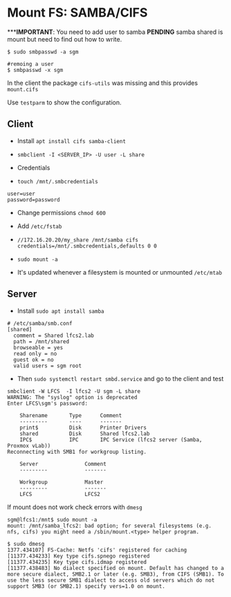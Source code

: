# Mount FS: SAMBA/CIFS

*****IMPORTANT**: You need to add user to samba
**PENDING** samba shared is mount but need to find out how to write. 

```
$ sudo smbpasswd -a sgm 

#remoing a user
$ smbpasswd -x sgm
```

In the client the package `cifs-utils` was missing and this provides `mount.cifs`

Use `testparm` to show the configuration.


## Client
- Install `apt install cifs samba-client`
- `smbclient -I <SERVER_IP> -U user -L share`
- Credentials

- `touch /mnt/.smbcredentials`

```
user=user
password=password
```

- Change permissions `chmod 600`
- Add `/etc/fstab`
- `//172.16.20.20/my_share /mnt/samba cifs   credentials=/mnt/.smbcredentials,defaults 0 0`
- `sudo mount -a`

- It's updated whenever a filesystem is mounted or unmounted `/etc/mtab`

## Server

- Install `sudo apt install samba`

```
# /etc/samba/smb.conf
[shared]
  comment = Shared lfcs2.lab
  path = /mnt/shared
  browseable = yes
  read only = no
  guest ok = no
  valid users = sgm root
```

- Then `sudo systemctl restart smbd.service` and go to the client and test

```
smbclient -W LFCS  -I lfcs2 -U sgm -L share
WARNING: The "syslog" option is deprecated
Enter LFCS\sgm's password: 

	Sharename       Type      Comment
	---------       ----      -------
	print$          Disk      Printer Drivers
	shared          Disk      Shared lfcs2.lab
	IPC$            IPC       IPC Service (lfcs2 server (Samba, Proxmox vLab))
Reconnecting with SMB1 for workgroup listing.

	Server               Comment
	---------            -------

	Workgroup            Master
	---------            -------
	LFCS                 LFCS2
```

If mount does not work check errors with `dmesg`

```
sgm@lfcs1:/mnt$ sudo mount -a
mount: /mnt/samba_lfcs2: bad option; for several filesystems (e.g. nfs, cifs) you might need a /sbin/mount.<type> helper program.

$ sudo dmesg
1377.434107] FS-Cache: Netfs 'cifs' registered for caching
[11377.434233] Key type cifs.spnego registered
[11377.434235] Key type cifs.idmap registered
[11377.438483] No dialect specified on mount. Default has changed to a more secure dialect, SMB2.1 or later (e.g. SMB3), from CIFS (SMB1). To use the less secure SMB1 dialect to access old servers which do not support SMB3 (or SMB2.1) specify vers=1.0 on mount.
```



